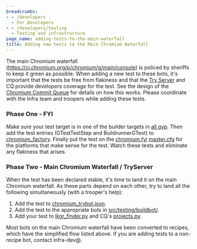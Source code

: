 ```yaml
---
breadcrumbs:
- - /developers
  - For Developers
- - /developers/testing
  - Testing and infrastructure
page_name: adding-tests-to-the-main-waterfall
title: Adding new tests to the Main Chromium Waterfall
---
```


The main Chromium waterfall
(<https://ci.chromium.org/p/chromium/g/main/console>) is policed by sheriffs to
keep it green as possible. When adding a new test to these bots, it's important
that the tests be free from flakiness and that the [Try
Server](/system/errors/NodeNotFound) and CQ provide developers coverage for the
test. See the design of the [Chromium Commit
Queue](/developers/testing/commit-queue) for details on how this works. Please
coordinate with the Infra team and troopers while adding these tests.

### Phase One - FYI

Make sure your test target is in one of the builder targets in
[all.gyp](https://chromium.googlesource.com/chromium/chromium/+/trunk/build/all.gyp).
Then add the test entries (GTestTestStep and BuildrunnerGTest) to
[chromium_factory](https://chromium.googlesource.com/chromium/tools/build/+/HEAD/scripts/master/factory/chromium_factory.py).
Finally put the test on the
[chromium.fyi](https://chromium.googlesource.com/chromium/tools/build/+/HEAD/masters/master.chromium.fyi)
[master.cfg](https://chromium.googlesource.com/chromium/tools/build/+/HEAD/masters/master.chromium.fyi/master.cfg)
for the platforms that make sense for the test. Watch these tests and eliminate
any flakiness that arises.

### Phase Two - Main Chromium Waterfall / TryServer

When the test has been declared stable, it's time to land it on the main
Chromium waterfall. As these parts depend on each other, try to land all the
following simultaneously (with a trooper's help):

1.  Add the test to
            [chromium_trybot.json](https://chromium.googlesource.com/chromium/src/+/HEAD/testing/buildbot/chromium_trybot.json).
2.  Add the test to the appropriate bots in
            [src/testing/buildbot/](https://chromium.googlesource.com/chromium/src/+/HEAD/testing/buildbot/).
3.  Add your test to
            [lkgr_finder.py](https://chromium.googlesource.com/chromium/tools/build/+/HEAD/scripts/tools/lkgr_finder.py)
            and CQ's
            [projects.py](https://chromium.googlesource.com/chromium/tools/commit-queue/+/HEAD/projects.py).

Most bots on the main Chromium waterfall have been converted to recipes, which
have the simplified flow listed above. If you are adding tests to a non-recipe
bot, contact infra-dev@.